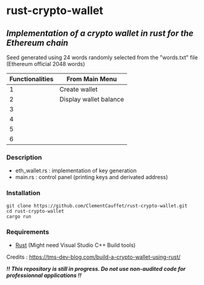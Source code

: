 # rust-crypto-wallet

## _Implementation of a crypto wallet in rust for the Ethereum chain_

Seed generated using 24 words randomly selected from the "words.txt" file (Ethereum official 2048 words)

| Functionalities | From Main Menu         |
| --------------- | ---------------------- |
| 1               | Create wallet          |
| 2               | Display wallet balance |
| 3               |                        |
| 4               |                        |
| 5               |                        |
| 6               |                        |

### Description

- eth_wallet.rs : implementation of key generation
- main.rs : control panel (printing keys and derivated address)

### Installation

```
git clone https://github.com/ClementCauffet/rust-crypto-wallet.git
cd rust-crypto-wallet
cargo run
```

### Requirements

- [Rust](https://www.rust-lang.org/tools/install) (Might need Visual Studio C++ Build tools)

Credits : https://tms-dev-blog.com/build-a-crypto-wallet-using-rust/

**_!! This repository is still in progress. Do not use non-audited code for professionnal applications !!_**
